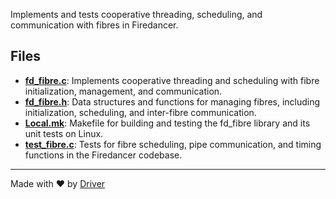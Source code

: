 <!--------------------------------------------------------------------------------->
<!-- IMPORTANT: This file is auto-generated by Driver (https://driver.ai). -------->
<!-- Manual edits may be overwritten on future commits. --------------------------->
<!--------------------------------------------------------------------------------->

Implements and tests cooperative threading, scheduling, and communication with fibres in Firedancer.


## Files
- **[fd_fibre.c](fd_fibre.c.md)**: Implements cooperative threading and scheduling with fibre initialization, management, and communication.
- **[fd_fibre.h](fd_fibre.h.md)**: Data structures and functions for managing fibres, including initialization, scheduling, and inter-fibre communication.
- **[Local.mk](Local.mk.md)**: Makefile for building and testing the fd_fibre library and its unit tests on Linux.
- **[test_fibre.c](test_fibre.c.md)**: Tests for fibre scheduling, pipe communication, and timing functions in the Firedancer codebase.

---
Made with ❤️ by [Driver](https://www.driver.ai/)